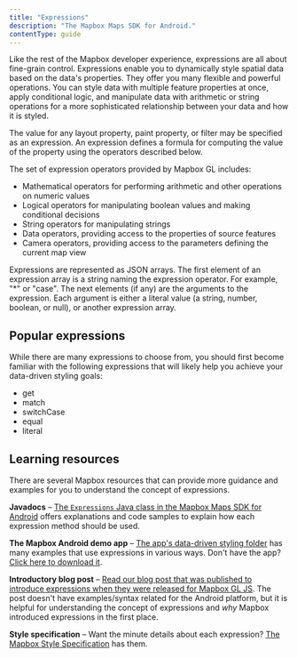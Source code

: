 ```yaml
---
title: "Expressions"
description: "The Mapbox Maps SDK for Android."
contentType: guide
---
```


Like the rest of the Mapbox developer experience, expressions are all about fine-grain control. Expressions enable you to dynamically style spatial data based on the data's properties. They offer you many flexible and powerful operations. You can style data with multiple feature properties at once, apply conditional logic, and manipulate data with arithmetic or string operations for a more sophisticated relationship between your data and how it is styled.

The value for any layout property, paint property, or filter may be specified as an expression. An expression defines a formula for computing the value of the property using the operators described below.

The set of expression operators provided by Mapbox GL includes:

- Mathematical operators for performing arithmetic and other operations on numeric values
- Logical operators for manipulating boolean values and making conditional decisions
- String operators for manipulating strings
- Data operators, providing access to the properties of source features
- Camera operators, providing access to the parameters defining the current map view

Expressions are represented as JSON arrays. The first element of an expression array is a string naming the expression operator. For example, "*" or "case". The next elements (if any) are the arguments to the expression. Each argument is either a literal value (a string, number, boolean, or null), or another expression array.

## Popular expressions

While there are many expressions to choose from, you should first become familiar with the following expressions that will likely help you achieve your data-driven styling goals:

- ​​get
- match
- switchCase
- equal
- ​​literal

## Learning resources

There are several Mapbox resources that can provide more guidance and examples for you to understand the concept of expressions.

**Javadocs** – [The `Expressions` Java class in the Mapbox Maps SDK for Android](https://github.com/mapbox/mapbox-gl-native/blob/master/platform/android/MapboxGLAndroidSDK/src/main/java/com/mapbox/mapboxsdk/style/expressions/Expression.java) offers explanations and code samples to explain how each expression method should be used.

**The Mapbox Android demo app** – [The app's data-driven styling folder](https://github.com/mapbox/mapbox-android-demo/tree/master/MapboxAndroidDemo/src/main/java/com/mapbox/mapboxandroiddemo/examples/dds) has many examples that use expressions in various ways. Don't have the app? [Click here to download it](https://play.google.com/store/apps/details?id=com.mapbox.mapboxandroiddemo&hl=en).


**Introductory blog post** – [Read our blog post that was published to introduce expressions when they were released for Mapbox GL JS](https://blog.mapbox.com/announcing-expressions-in-gl-js-a72b55d0a6af). The post doesn't have examples/syntax related for the Android platform, but it is helpful for understanding the concept of expressions and _why_ Mapbox introduced expressions in the first place.

**Style specification** – Want the minute details about each expression? [The Mapbox Style Specification](https://www.mapbox.com/mapbox-gl-js/style-spec/#expressions) has them.
